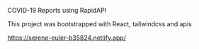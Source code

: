 COVID-19 Reports using RapidAPI

This project was bootstrapped with React, tailwindcss and apis

https://serene-euler-b35824.netlify.app/

